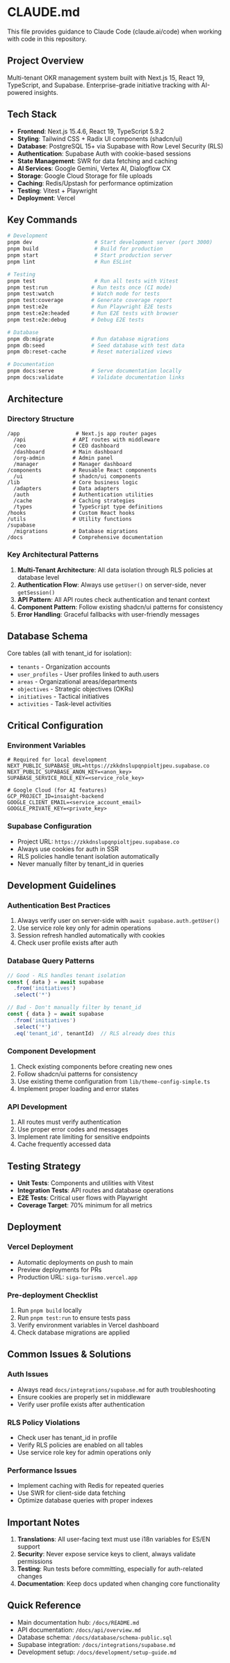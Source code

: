 # CLAUDE.md

This file provides guidance to Claude Code (claude.ai/code) when working with code in this repository.

## Project Overview

Multi-tenant OKR management system built with Next.js 15, React 19, TypeScript, and Supabase. Enterprise-grade initiative tracking with AI-powered insights.

## Tech Stack

- **Frontend**: Next.js 15.4.6, React 19, TypeScript 5.9.2
- **Styling**: Tailwind CSS + Radix UI components (shadcn/ui)
- **Database**: PostgreSQL 15+ via Supabase with Row Level Security (RLS)
- **Authentication**: Supabase Auth with cookie-based sessions
- **State Management**: SWR for data fetching and caching
- **AI Services**: Google Gemini, Vertex AI, Dialogflow CX
- **Storage**: Google Cloud Storage for file uploads
- **Caching**: Redis/Upstash for performance optimization
- **Testing**: Vitest + Playwright
- **Deployment**: Vercel

## Key Commands

```bash
# Development
pnpm dev                    # Start development server (port 3000)
pnpm build                  # Build for production
pnpm start                  # Start production server
pnpm lint                   # Run ESLint

# Testing
pnpm test                   # Run all tests with Vitest
pnpm test:run              # Run tests once (CI mode)
pnpm test:watch            # Watch mode for tests
pnpm test:coverage         # Generate coverage report
pnpm test:e2e              # Run Playwright E2E tests
pnpm test:e2e:headed       # Run E2E tests with browser
pnpm test:e2e:debug        # Debug E2E tests

# Database
pnpm db:migrate            # Run database migrations
pnpm db:seed               # Seed database with test data
pnpm db:reset-cache        # Reset materialized views

# Documentation
pnpm docs:serve            # Serve documentation locally
pnpm docs:validate         # Validate documentation links
```

## Architecture

### Directory Structure
```
/app                  # Next.js app router pages
  /api               # API routes with middleware
  /ceo               # CEO dashboard
  /dashboard         # Main dashboard
  /org-admin         # Admin panel
  /manager           # Manager dashboard
/components          # Reusable React components
  /ui                # shadcn/ui components
/lib                 # Core business logic
  /adapters          # Data adapters
  /auth              # Authentication utilities
  /cache             # Caching strategies
  /types             # TypeScript type definitions
/hooks               # Custom React hooks
/utils               # Utility functions
/supabase           
  /migrations        # Database migrations
/docs                # Comprehensive documentation
```

### Key Architectural Patterns

1. **Multi-Tenant Architecture**: All data isolation through RLS policies at database level
2. **Authentication Flow**: Always use `getUser()` on server-side, never `getSession()`
3. **API Pattern**: All API routes check authentication and tenant context
4. **Component Pattern**: Follow existing shadcn/ui patterns for consistency
5. **Error Handling**: Graceful fallbacks with user-friendly messages

## Database Schema

Core tables (all with tenant_id for isolation):
- `tenants` - Organization accounts
- `user_profiles` - User profiles linked to auth.users
- `areas` - Organizational areas/departments
- `objectives` - Strategic objectives (OKRs)
- `initiatives` - Tactical initiatives
- `activities` - Task-level activities

## Critical Configuration

### Environment Variables
```env
# Required for local development
NEXT_PUBLIC_SUPABASE_URL=https://zkkdnslupqnpioltjpeu.supabase.co
NEXT_PUBLIC_SUPABASE_ANON_KEY=<anon_key>
SUPABASE_SERVICE_ROLE_KEY=<service_role_key>

# Google Cloud (for AI features)
GCP_PROJECT_ID=insaight-backend
GOOGLE_CLIENT_EMAIL=<service_account_email>
GOOGLE_PRIVATE_KEY=<private_key>
```

### Supabase Configuration
- Project URL: `https://zkkdnslupqnpioltjpeu.supabase.co`
- Always use cookies for auth in SSR
- RLS policies handle tenant isolation automatically
- Never manually filter by tenant_id in queries

## Development Guidelines

### Authentication Best Practices
1. Always verify user on server-side with `await supabase.auth.getUser()`
2. Use service role key only for admin operations
3. Session refresh handled automatically with cookies
4. Check user profile exists after auth

### Database Query Patterns
```typescript
// Good - RLS handles tenant isolation
const { data } = await supabase
  .from('initiatives')
  .select('*')

// Bad - Don't manually filter by tenant_id
const { data } = await supabase
  .from('initiatives')
  .select('*')
  .eq('tenant_id', tenantId)  // RLS already does this
```

### Component Development
1. Check existing components before creating new ones
2. Follow shadcn/ui patterns for consistency
3. Use existing theme configuration from `lib/theme-config-simple.ts`
4. Implement proper loading and error states

### API Development
1. All routes must verify authentication
2. Use proper error codes and messages
3. Implement rate limiting for sensitive endpoints
4. Cache frequently accessed data

## Testing Strategy

- **Unit Tests**: Components and utilities with Vitest
- **Integration Tests**: API routes and database operations
- **E2E Tests**: Critical user flows with Playwright
- **Coverage Target**: 70% minimum for all metrics

## Deployment

### Vercel Deployment
- Automatic deployments on push to main
- Preview deployments for PRs
- Production URL: `siga-turismo.vercel.app`

### Pre-deployment Checklist
1. Run `pnpm build` locally
2. Run `pnpm test:run` to ensure tests pass
3. Verify environment variables in Vercel dashboard
4. Check database migrations are applied

## Common Issues & Solutions

### Auth Issues
- Always read `docs/integrations/supabase.md` for auth troubleshooting
- Ensure cookies are properly set in middleware
- Verify user profile exists after authentication

### RLS Policy Violations
- Check user has tenant_id in profile
- Verify RLS policies are enabled on all tables
- Use service role key for admin operations only

### Performance Issues
- Implement caching with Redis for repeated queries
- Use SWR for client-side data fetching
- Optimize database queries with proper indexes

## Important Notes

1. **Translations**: All user-facing text must use i18n variables for ES/EN support
2. **Security**: Never expose service keys to client, always validate permissions
3. **Testing**: Run tests before committing, especially for auth-related changes
4. **Documentation**: Keep docs updated when changing core functionality

## Quick Reference

- Main documentation hub: `/docs/README.md`
- API documentation: `/docs/api/overview.md`
- Database schema: `/docs/database/schema-public.sql`
- Supabase integration: `/docs/integrations/supabase.md`
- Development setup: `/docs/development/setup-guide.md`